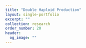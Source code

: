 ```yaml
---
title: "Double Haploid Production"
layout: single-portfolio
excerpt: ""
collection: research
order_number: 20
header: 
  og_image: ""
---
```

